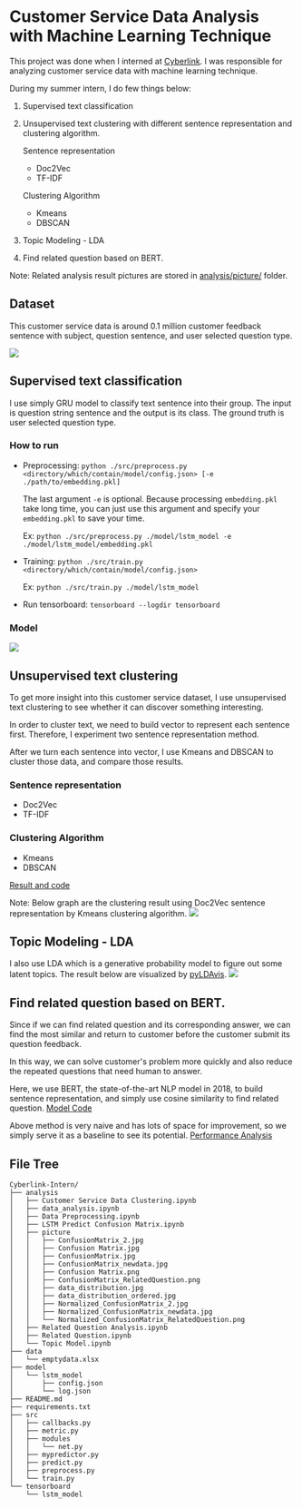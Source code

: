 # Customer Service Data Analysis with Machine Learning Technique 
This project was done when I interned at [Cyberlink](https://www.cyberlink.com/index_en_US.html). I was responsible for analyzing customer service data with machine learning technique. 

During my summer intern, I do few things below:
1. Supervised text classification
2. Unsupervised text clustering with different sentence representation and clustering algorithm.

    Sentence representation
    * Doc2Vec
    * TF-IDF
    
    Clustering Algorithm
    * Kmeans
    * DBSCAN
3. Topic Modeling - LDA
4. Find related question based on BERT.

Note: Related analysis result pictures are stored in [analysis/picture/](https://github.com/james60708/Cyberlink-Intern/tree/master/analysis/picture) folder.


## Dataset
This customer service data is around 0.1 million customer feedback sentence with subject, question sentence, and user selected question type.

![](https://i.imgur.com/zwK5NUf.png)




## Supervised text classification
I use simply GRU model to classify text sentence into their group. The input is question string sentence and the output is its class. The ground truth is user selected question type.

### How to run
* Preprocessing: `python ./src/preprocess.py <directory/which/contain/model/config.json> [-e ./path/to/embedding.pkl]`
    
    The last argument `-e` is optional. Because processing `embedding.pkl` take long time, you can just use this argument and specify your `embedding.pkl` to save your time.  
    
    Ex: `python ./src/preprocess.py ./model/lstm_model -e ./model/lstm_model/embedding.pkl`
* Training: `python ./src/train.py <directory/which/contain/model/config.json>`

    Ex: `python ./src/train.py ./model/lstm_model`
* Run tensorboard: `tensorboard --logdir tensorboard`

### Model
![](https://i.imgur.com/Nr2ZTDW.png)

## Unsupervised text clustering
To get more insight into this customer service dataset, I use unsupervised text clustering to see whether it can discover something interesting.

In order to cluster text, we need to build vector to represent each sentence first. Therefore, I experiment two sentence representation method.

After we turn each sentence into vector, I use Kmeans and DBSCAN to cluster those data, and compare those results.



### Sentence representation
* Doc2Vec
* TF-IDF

### Clustering Algorithm
* Kmeans
* DBSCAN

[Result and code](https://github.com/james60708/Cyberlink-Intern/blob/master/analysis/Customer%20Service%20Data%20Clustering.ipynb)

Note: Below graph are the clustering result using Doc2Vec sentence representation by Kmeans clustering algorithm.
![](https://i.imgur.com/xn2t0Lq.png)

## Topic Modeling - LDA
I also use LDA which is a generative probability model to figure out some latent topics. The result below are visualized by [pyLDAvis](https://github.com/bmabey/pyLDAvis).
![](https://i.imgur.com/rjk7G3f.png)

## Find related question based on BERT.
Since if we can find related question and its corresponding answer, we can find the most similar and return to customer before the customer submit its question feedback.

In this way, we can solve customer's problem more quickly and also reduce the repeated questions that need human to answer. 

Here, we use BERT, the state-of-the-art NLP model in 2018, to build sentence representation, and simply use cosine similarity to find related question. [Model Code](https://github.com/james60708/Cyberlink-Intern/blob/master/analysis/Related%20Question.ipynb)

Above method is very naive and has lots of space for improvement, so we simply serve it as a baseline to see its potential. [Performance Analysis](https://github.com/james60708/Cyberlink-Intern/blob/master/analysis/Related%20Question%20Analysis.ipynb)


## File Tree
```
Cyberlink-Intern/
├── analysis
│   ├── Customer Service Data Clustering.ipynb
│   ├── data_analysis.ipynb
│   ├── Data Preprocessing.ipynb
│   ├── LSTM Predict Confusion Matrix.ipynb
│   ├── picture
│   │   ├── ConfusionMatrix_2.jpg
│   │   ├── Confusion Matrix.jpg
│   │   ├── ConfusionMatrix.jpg
│   │   ├── ConfusionMatrix_newdata.jpg
│   │   ├── Confusion Matrix.png
│   │   ├── ConfusionMatrix_RelatedQuestion.png
│   │   ├── data_distribution.jpg
│   │   ├── data_distribution_ordered.jpg
│   │   ├── Normalized_ConfusionMatrix_2.jpg
│   │   ├── Normalized_ConfusionMatrix_newdata.jpg
│   │   └── Normalized_ConfusionMatrix_RelatedQuestion.png
│   ├── Related Question Analysis.ipynb
│   ├── Related Question.ipynb
│   └── Topic Model.ipynb
├── data
│   └── emptydata.xlsx
├── model
│   └── lstm_model
│       ├── config.json
│       └── log.json
├── README.md
├── requirements.txt
├── src
│   ├── callbacks.py
│   ├── metric.py
│   ├── modules
│   │   └── net.py
│   ├── mypredictor.py
│   ├── predict.py
│   ├── preprocess.py
│   └── train.py
└── tensorboard
    └── lstm_model
```
